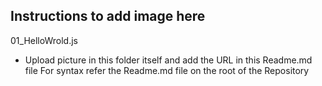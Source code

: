 ## Instructions to add image here ##
01_HelloWrold.js
- Upload picture in this folder itself and add the URL in this Readme.md file
For syntax refer the Readme.md file on the root of the Repository
